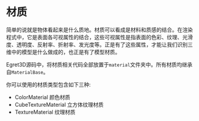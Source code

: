 # 材质

简单的说就是物体看起来是什么质地。材质可以看成是材料和质感的结合。在渲染程式中，它是表面各可视属性的结合，这些可视属性是指表面的色彩、纹理、光滑度、透明度、反射率、折射率、发光度等。正是有了这些属性，才能让我们识别三维中的模型是什么做成的，也正是有了模型材质。

Egret3D源码中，将材质相关代码全部放置于`material`文件夹中。所有材质均继承自`MaterialBase`。

你可以使用的材质类型包含如下三种:

- ColorMaterial 颜色材质
- CubeTextureMaterial 立方体纹理材质
- TextureMaterial 纹理材质